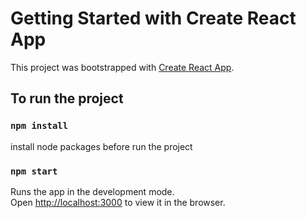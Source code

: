 # Getting Started with Create React App

This project was bootstrapped with [Create React App](https://github.com/facebook/create-react-app).

## To run the project

### `npm install`
install node packages before run the project
### `npm start`

Runs the app in the development mode.\
Open [http://localhost:3000](http://localhost:3000) to view it in the browser.